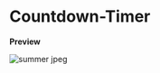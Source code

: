 # Countdown-Timer

<b>Preview</b>

![summer jpeg](https://github.com/tatkrok/Countdown-Timer/assets/126569723/79e04d06-3b5b-495b-b097-3fd1b65aea50)

